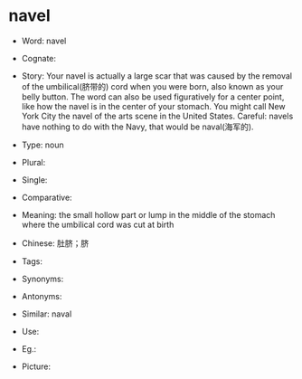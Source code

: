 # navel

- Word: navel
- Cognate: 
- Story: Your navel is actually a large scar that was caused by the removal of the umbilical(脐带的) cord when you were born, also known as your belly button. The word can also be used figuratively for a center point, like how the navel is in the center of your stomach. You might call New York City the navel of the arts scene in the United States. Careful: navels have nothing to do with the Navy, that would be naval(海军的).

- Type: noun
- Plural: 
- Single: 
- Comparative: 
- Meaning: the small hollow part or lump in the middle of the stomach where the umbilical cord was cut at birth
- Chinese: 肚脐；脐
- Tags: 
- Synonyms: 
- Antonyms: 
- Similar: naval
- Use: 
- Eg.: 
- Picture: 

